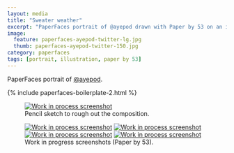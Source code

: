 ```yaml
---
layout: media
title: "Sweater weather"
excerpt: "PaperFaces portrait of @ayepod drawn with Paper by 53 on an iPad."
image: 
  feature: paperfaces-ayepod-twitter-lg.jpg
  thumb: paperfaces-ayepod-twitter-150.jpg
category: paperfaces
tags: [portrait, illustration, paper by 53]
---
```


PaperFaces portrait of [@ayepod](http://twitter.com/ayepod).

{% include paperfaces-boilerplate-2.html %}

<figure>
	<a href="{{ site.url }}/images/paperfaces-ayepod-process-1-lg.jpg"><img src="{{ site.url }}/images/paperfaces-ayepod-process-1-750.jpg" alt="Work in process screenshot"></a>
	<figcaption>Pencil sketch to rough out the composition.</figcaption>
</figure>

<figure class="half">
	<a href="{{ site.url }}/images/paperfaces-ayepod-process-2-lg.jpg"><img src="{{ site.url }}/images/paperfaces-ayepod-process-2-600.jpg" alt="Work in process screenshot"></a>
	<a href="{{ site.url }}/images/paperfaces-ayepod-process-3-lg.jpg"><img src="{{ site.url }}/images/paperfaces-ayepod-process-3-600.jpg" alt="Work in process screenshot"></a>
	<a href="{{ site.url }}/images/paperfaces-ayepod-process-4-lg.jpg"><img src="{{ site.url }}/images/paperfaces-ayepod-process-4-600.jpg" alt="Work in process screenshot"></a>
	<a href="{{ site.url }}/images/paperfaces-ayepod-process-5-lg.jpg"><img src="{{ site.url }}/images/paperfaces-ayepod-process-5-600.jpg" alt="Work in process screenshot"></a>
	<figcaption>Work in progress screenshots (Paper by 53).</figcaption>
</figure>